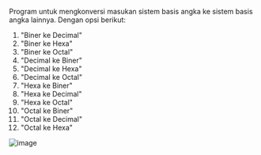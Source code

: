 Program untuk mengkonversi masukan sistem basis angka ke sistem basis angka lainnya. Dengan opsi berikut:

1. "Biner ke Decimal"
2. "Biner ke Hexa"
3. "Biner ke Octal"
4. "Decimal ke Biner"
5. "Decimal ke Hexa"
6. "Decimal ke Octal"
7. "Hexa ke Biner"
8. "Hexa ke Decimal"
9. "Hexa ke Octal"
10. "Octal ke Biner"
11. "Octal ke Decimal"
12. "Octal ke Hexa"


![image](https://github.com/user-attachments/assets/effda23f-568d-4e93-9913-cb911f40b629)
